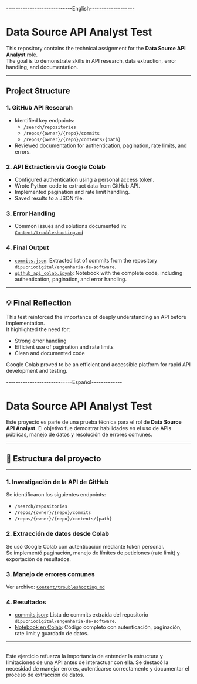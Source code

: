 ----------------------------English-------------------
# Data Source API Analyst Test

This repository contains the technical assignment for the **Data Source API Analyst** role.  
The goal is to demonstrate skills in API research, data extraction, error handling, and documentation.

---

##  Project Structure
### 1. GitHub API Research
- Identified key endpoints:
  - `/search/repositories`
  - `/repos/{owner}/{repo}/commits`
  - `/repos/{owner}/{repo}/contents/{path}`
- Reviewed documentation for authentication, pagination, rate limits, and errors.

### 2. API Extraction via Google Colab
- Configured authentication using a personal access token.
- Wrote Python code to extract data from GitHub API.
- Implemented pagination and rate limit handling.
- Saved results to a JSON file.

### 3. Error Handling
- Common issues and solutions documented in:  
  [`Content/troubleshooting.md`](Content/troubleshooting.md)

### 4. Final Output
- [`commits.json`](Content/commits.json): Extracted list of commits from the repository `dipucriodigital/engenharia-de-software`.
- [`github_api_colab.ipynb`](Content/github_api_colab.ipynb): Notebook with the complete code, including authentication, pagination, and error handling.

---

## 💡 Final Reflection

This test reinforced the importance of deeply understanding an API before implementation.  
It highlighted the need for:
- Strong error handling
- Efficient use of pagination and rate limits
- Clean and documented code

Google Colab proved to be an efficient and accessible platform for rapid API development and testing.

----------------------------Español-------------
# Data Source API Analyst Test

Este proyecto es parte de una prueba técnica para el rol de **Data Source API Analyst**. El objetivo fue demostrar habilidades en el uso de APIs públicas, manejo de datos y resolución de errores comunes.

---

## 📌 Estructura del proyecto


---

### 1. Investigación de la API de GitHub
Se identificaron los siguientes endpoints:
- `/search/repositories`
- `/repos/{owner}/{repo}/commits`
- `/repos/{owner}/{repo}/contents/{path}`

### 2. Extracción de datos desde Colab
Se usó Google Colab con autenticación mediante token personal.  
Se implementó paginación, manejo de límites de peticiones (rate limit) y exportación de resultados.

### 3. Manejo de errores comunes
Ver archivo: [`Content/troubleshooting.md`](Content/troubleshooting.md)

### 4. Resultados
- [commits.json](Content/commits.json): Lista de commits extraída del repositorio `dipucriodigital/engenharia-de-software`.
- [Notebook en Colab](Content/github_api_colab.ipynb): Código completo con autenticación, paginación, rate limit y guardado de datos.

---

## 

Este ejercicio refuerza la importancia de entender la estructura y limitaciones de una API antes de interactuar con ella. Se destacó la necesidad de manejar errores, autenticarse correctamente y documentar el proceso de extracción de datos.



